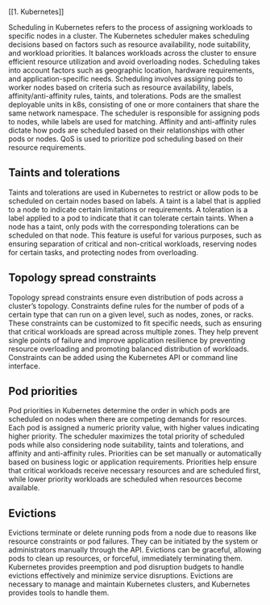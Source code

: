 [[1. Kubernetes]]

Scheduling in Kubernetes refers to the process of assigning workloads to specific nodes in a cluster. The Kubernetes scheduler makes scheduling decisions based on factors such as resource availability, node suitability, and workload priorities. It balances workloads across the cluster to ensure efficient resource utilization and avoid overloading nodes. Scheduling takes into account factors such as geographic location, hardware requirements, and application-specific needs.
Scheduling involves assigning pods to worker nodes based on criteria such as resource availability, labels, affinity/anti-affinity rules, taints, and tolerations. Pods are the smallest deployable units in k8s, consisting of one or more containers that share the same network namespace. The scheduler is responsible for assigning pods to nodes, while labels are used for matching. Affinity and anti-affinity rules dictate how pods are scheduled based on their relationships with other pods or nodes. QoS is used to prioritize pod scheduling based on their resource requirements.
## Taints and tolerations
Taints and tolerations are used in Kubernetes to restrict or allow pods to be scheduled on certain nodes based on labels. A taint is a label that is applied to a node to indicate certain limitations or requirements. A toleration is a label applied to a pod to indicate that it can tolerate certain taints. When a node has a taint, only pods with the corresponding tolerations can be scheduled on that node. This feature is useful for various purposes, such as ensuring separation of critical and non-critical workloads, reserving nodes for certain tasks, and protecting nodes from overloading.
## Topology spread constraints
Topology spread constraints ensure even distribution of pods across a cluster’s topology. Constraints define rules for the number of pods of a certain type that can run on a given level, such as nodes, zones, or racks. These constraints can be customized to fit specific needs, such as ensuring that critical workloads are spread across multiple zones. They help prevent single points of failure and improve application resilience by preventing resource overloading and promoting balanced distribution of workloads. Constraints can be added using the Kubernetes API or command line interface.
## Pod priorities
Pod priorities in Kubernetes determine the order in which pods are scheduled on nodes when there are competing demands for resources. Each pod is assigned a numeric priority value, with higher values indicating higher priority. The scheduler maximizes the total priority of scheduled pods while also considering node suitability, taints and tolerations, and affinity and anti-affinity rules. Priorities can be set manually or automatically based on business logic or application requirements. Priorities help ensure that critical workloads receive necessary resources and are scheduled first, while lower priority workloads are scheduled when resources become available.
## Evictions
Evictions terminate or delete running pods from a node due to reasons like resource constraints or pod failures. They can be initiated by the system or administrators manually through the API. Evictions can be graceful, allowing pods to clean up resources, or forceful, immediately terminating them. Kubernetes provides preemption and pod disruption budgets to handle evictions effectively and minimize service disruptions. Evictions are necessary to manage and maintain Kubernetes clusters, and Kubernetes provides tools to handle them.